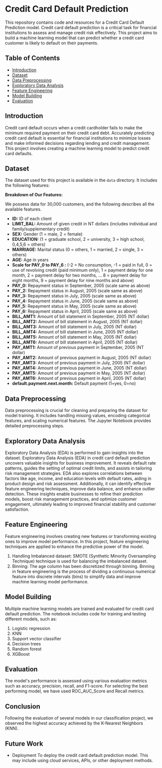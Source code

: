 # Credit Card Default Prediction

This repository contains code and resources for a Credit Card Default Prediction model. Credit card default prediction is a critical task for financial institutions to assess and manage credit risk effectively. This project aims to build a machine learning model that can predict whether a credit card customer is likely to default on their payments.

## Table of Contents

- [Introduction](#introduction)
- [Dataset](#dataset)
- [Data Preprocessing](#data-preprocessing)
- [Exploratory Data Analysis](#exploratory-data-analysis)
- [Feature Engineering](#feature-engineering)
- [Model Building](#model-building)
- [Evaluation](#evaluation)



## Introduction

Credit card default occurs when a credit cardholder fails to make the minimum required payment on their credit card debt. Accurately predicting credit card default is essential for financial institutions to minimize losses and make informed decisions regarding lending and credit management. This project involves creating a machine learning model to predict credit card defaults.

## Dataset

The dataset used for this project is available in the `data` directory. It includes the following features:

**Breakdown of Our Features:**

We possess data for 30,000 customers, and the following describes all the available features.

   
- **ID:** ID of each client
- **LIMIT_BAL:** Amount of given credit in NT dollars (includes individual and family/supplementary credit)
- **SEX:** Gender (1 = male, 2 = female)
- **EDUCATION:** (1 = graduate school, 2 = university, 3 = high school, 0,4,5,6 = others)
- **MARRIAGE:** Marital status (0 = others, 1 = married, 2 = single, 3 = others)
- **AGE:** Age in years
- **Scale for PAY_0 to PAY_6 :** (-2 = No consumption, -1 = paid in full, 0 = use of revolving credit (paid minimum only), 1 = payment delay for one month, 2 = payment delay for two months, ... 8 = payment delay for eight months, 9 = payment delay for nine months and above)
- **PAY_0:** Repayment status in September, 2005 (scale same as above)
- **PAY_2:** Repayment status in August, 2005 (scale same as above)
- **PAY_3:** Repayment status in July, 2005 (scale same as above)
- **PAY_4:** Repayment status in June, 2005 (scale same as above)
- **PAY_5:** Repayment status in May, 2005 (scale same as above)
- **PAY_6:** Repayment status in April, 2005 (scale same as above)
- **BILL_AMT1:**  Amount of bill statement in September, 2005 (NT dollar)
- **BILL_AMT2:** Amount of bill statement in August, 2005 (NT dollar)
- **BILL_AMT3:** Amount of bill statement in July, 2005 (NT dollar)
- **BILL_AMT4:** Amount of bill statement in June, 2005 (NT dollar)
- **BILL_AMT5:** Amount of bill statement in May, 2005 (NT dollar)
- **BILL_AMT6:** Amount of bill statement in April, 2005 (NT dollar)
- **PAY_AMT1:** Amount of previous payment in September, 2005 (NT dollar)
- **PAY_AMT2:** Amount of previous payment in August, 2005 (NT dollar)
- **PAY_AMT3:** Amount of previous payment in July, 2005 (NT dollar)
- **PAY_AMT4:** Amount of previous payment in June, 2005 (NT dollar)
- **PAY_AMT5:** Amount of previous payment in May, 2005 (NT dollar)
- **PAY_AMT6:** Amount of previous payment in April, 2005 (NT dollar)
- **default.payment.next.month:** Default payment (1=yes, 0=no)

## Data Preprocessing

Data preprocessing is crucial for cleaning and preparing the dataset for model training. It includes handling missing values, encoding categorical features, and scaling numerical features. The Jupyter Notebook provides detailed preprocessing steps.

## Exploratory Data Analysis

Exploratory Data Analysis (EDA) is performed to gain insights into the dataset. Exploratory Data Analysis (EDA) in credit card default prediction uncovers valuable insights for business improvement. It reveals default rate patterns, guides the setting of optimal credit limits, and assists in tailoring risk management strategies. EDA also explores correlations between factors like age, income, and education levels with default rates, aiding in product design and risk assessment. Additionally, it can identify effective feature engineering techniques, improve data balance, and enhance outlier detection. These insights enable businesses to refine their prediction models, boost risk management practices, and optimize customer engagement, ultimately leading to improved financial stability and customer satisfaction.

## Feature Engineering

Feature engineering involves creating new features or transforming existing ones to improve model performance. In this project, feature engineering techniques are applied to enhance the predictive power of the model.
1. Handling Imbalanced dataset: SMOTE (Synthetic Minority Oversampling Technique) technique is used for balancing the imbalanced dataset.
2. Binning: The age column has been discretized through binning. Binning in feature engineering is the process of dividing a continuous numerical feature into discrete intervals (bins) to simplify data and improve machine learning model performance.

## Model Building

Multiple machine learning models are trained and evaluated for credit card default prediction. The notebook includes code for training and testing different models, such as:
1. Logistic regression
2. KNN
3. Support vector classifier
4. Decision trees
5. Random forest
6. XGBoost

## Evaluation

The model's performance is assessed using various evaluation metrics such as accuracy, precision, recall, and F1-score. For selecting the best performing model, we have used ROC_AUC_Score and Recall metrics.

## Conclusion

Following the evaluation of several models in our classification project, we observed the highest accuracy achieved by the K-Nearest Neighbors (KNN).

## Future Work
- Deployment
To deploy the credit card default prediction model. This may include using cloud services, APIs, or other deployment methods.

